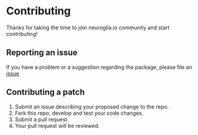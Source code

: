 # Contributing

Thanks for taking the time to join neuroglia.io community and start contributing!

## Reporting an issue

If you have a problem or a suggestion regarding the package, please file an [issue](https://github.com/neuroglia-io/WorkflowCore.Http/issues)

## Contributing a patch

1. Submit an issue describing your proposed change to the repo.
2. Fork this repo, develop and test your code changes.
3. Submit a pull request.
4. Your pull request will be reviewed.
